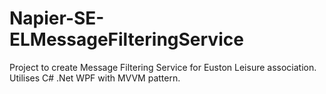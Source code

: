 # Napier-SE-ELMessageFilteringService
Project to create Message Filtering Service for Euston Leisure association. Utilises C# .Net WPF with MVVM pattern.
